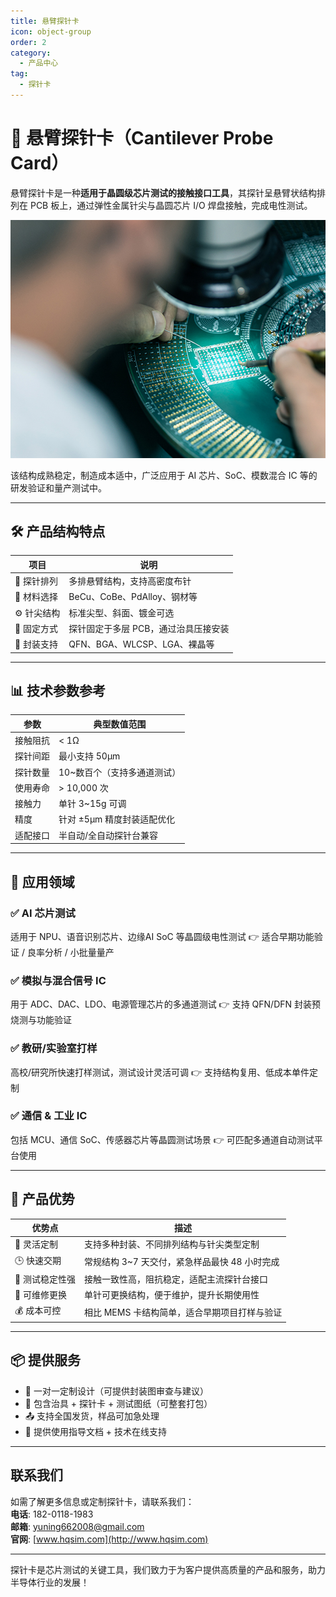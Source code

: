```yaml
---
title: 悬臂探针卡
icon: object-group
order: 2
category:
  - 产品中心 
tag:
  - 探针卡
--- 
```


# 🧩 悬臂探针卡（Cantilever Probe Card）

悬臂探针卡是一种**适用于晶圆级芯片测试的接触接口工具**，其探针呈悬臂状结构排列在 PCB 板上，通过弹性金属针尖与晶圆芯片 I/O 焊盘接触，完成电性测试。


![悬臂探针卡](/assets/images/pcd.jpg)  

该结构成熟稳定，制造成本适中，广泛应用于 AI 芯片、SoC、模数混合 IC 等的研发验证和量产测试中。

---

## 🛠️ 产品结构特点

| 项目      | 说明                    |
| ------- | --------------------- |
| 🔩 探针排列 | 多排悬臂结构，支持高密度布针        |
| 🧲 材料选择 | BeCu、CoBe、PdAlloy、钢材等 |
| ⚙️ 针尖结构 | 标准尖型、斜面、镀金可选          |
| 🧷 固定方式 | 探针固定于多层 PCB，通过治具压接安装  |
| 🔬 封装支持 | QFN、BGA、WLCSP、LGA、裸晶等 |

---

## 📊 技术参数参考

| 参数   | 典型数值范围           |
| ---- | ---------------- |
| 接触阻抗 | < 1Ω             |
| 探针间距 | 最小支持 50μm        |
| 探针数量 | 10\~数百个（支持多通道测试） |
| 使用寿命 | > 10,000 次       |
| 接触力  | 单针 3\~15g 可调     |
| 精度   | 针对 ±5μm 精度封装适配优化 |
| 适配接口 | 半自动/全自动探针台兼容     |

---

## 🧠 应用领域

### ✅ AI 芯片测试

适用于 NPU、语音识别芯片、边缘AI SoC 等晶圆级电性测试
👉 适合早期功能验证 / 良率分析 / 小批量量产

### ✅ 模拟与混合信号 IC

用于 ADC、DAC、LDO、电源管理芯片的多通道测试
👉 支持 QFN/DFN 封装预烧测与功能验证

### ✅ 教研/实验室打样

高校/研究所快速打样测试，测试设计灵活可调
👉 支持结构复用、低成本单件定制

### ✅ 通信 & 工业 IC

包括 MCU、通信 SoC、传感器芯片等晶圆测试场景
👉 可匹配多通道自动测试平台使用

---

## 🥇 产品优势

| 优势点       | 描述                           |
| --------- | ---------------------------- |
| 🎯 灵活定制   | 支持多种封装、不同排列结构与针尖类型定制         |
| 🕒 快速交期   | 常规结构 3\~7 天交付，紧急样品最快 48 小时完成 |
| 🧪 测试稳定性强 | 接触一致性高，阻抗稳定，适配主流探针台接口        |
| 🧷 可维修更换  | 单针可更换结构，便于维护，提升长期使用性         |
| 💰 成本可控   | 相比 MEMS 卡结构简单，适合早期项目打样与验证    |

---

## 📦 提供服务

* 🔧 一对一定制设计（可提供封装图审查与建议）
* 📐 包含治具 + 探针卡 + 测试图纸（可整套打包）
* 📤 支持全国发货，样品可加急处理
* 🤝 提供使用指导文档 + 技术在线支持

---
## 联系我们

如需了解更多信息或定制探针卡，请联系我们：  
**电话**: 182-0118-1983  
**邮箱**: yuning662008@gmail.com  
**官网**: [www.hqsim.com](http://www.hqsim.com)

---

探针卡是芯片测试的关键工具，我们致力于为客户提供高质量的产品和服务，助力半导体行业的发展！
